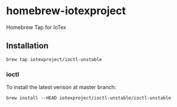 homebrew-iotexproject
==============
Homebrew Tap for IoTex 

## Installation
```
brew tap iotexproject/ioctl-unstable
```
### ioctl
To install the latest verison at master branch:
```
brew install --HEAD iotexproject/ioctl-unstable/ioctl-unstable
```
